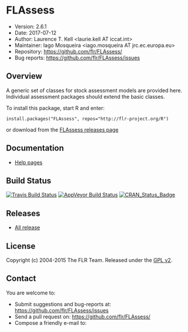 
# FLAssess
- Version: 2.6.1
- Date: 2017-07-12
- Author: Laurence T. Kell <laurie.kell AT iccat.int>
- Maintainer: Iago Mosqueira <iago.mosqueira AT jrc.ec.europa.eu>
- Repository: <https://github.com/flr/FLAssess/>
- Bug reports: <https://github.com/flr/FLAssess/issues>

## Overview
A generic set of classes for stock assessment models are provided here. Individual assessment packages should extend the basic classes.

To install this package, start R and enter:

	install.packages("FLAssess", repos="http://flr-project.org/R")

or download from the [FLAssess releases page](https://github.com/flr/FLAssess/releases/latest)

## Documentation
- [Help pages](http://flr-project.org/FLAssess)

## Build Status
[![Travis Build Status](https://travis-ci.org/flr/FLAssess.svg?branch=master)](https://travis-ci.org/flr/FLAssess)
[![AppVeyor Build Status](https://ci.appveyor.com/api/projects/status/github/flr/FLAssess?branch=master&svg=true)](https://ci.appveyor.com/project/flr/FLAssess)
[![CRAN_Status_Badge](http://www.r-pkg.org/badges/version/FLAssess)](https://cran.r-project.org/package=FLAssess)

## Releases
- [All release](https://github.com/flr/FLAssess/releases/)

## License
Copyright (c) 2004-2015 The FLR Team. Released under the [GPL v2](http://www.gnu.org/licenses/gpl-2.0.html).

## Contact
You are welcome to:

- Submit suggestions and bug-reports at: <https://github.com/flr/FLAssess/issues>
- Send a pull request on: <https://github.com/flr/FLAssess/>
- Compose a friendly e-mail to: <flrteam AT flr-project.org>
